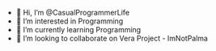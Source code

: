 - 👋 Hi, I’m @CasualProgrammerLife
- 👀 I’m interested in Programming
- 🌱 I’m currently learning Programming
- 💞️ I’m looking to collaborate on Vera Project - ImNotPalma

<!---
CasualProgrammerLife/CasualProgrammerLife is a ✨ special ✨ repository because its `README.md` (this file) appears on your GitHub profile.
You can click the Preview link to take a look at your changes.
--->
